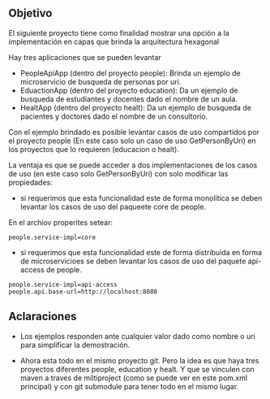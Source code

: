 ## Objetivo
El siguiente proyecto tiene como finalidad mostrar una opción a la implementación en capas que brinda la arquitectura hexagonal

Hay tres aplicaciones que se pueden levantar

- PeopleApiApp (dentro del proyecto people): Brinda un ejemplo de microservicio de busqueda de personas por uri.
- EduactionApp (dentro del proyecto education): Da un ejemplo de busqueda de estudiantes y docentes dado el nombre de un aula.
- HealtApp (dentro del proyecto healt): Da un ejemplo de busqueda de pacientes y doctores dado el nombre de un consultorio.

Con el ejemplo brindado es posible levantar casos de uso compartidos por el proyecto people (En este caso solo un caso de uso GetPersonByUri) en los proyectos que lo requieren (educacion o healt).

La ventaja es que se puede acceder a dos implementaciones de los casos de uso (en este caso solo GetPersonByUri) con solo modificar las propiedades:

- si requerimos que esta funcionalidad este de forma monolitica se deben levantar los casos de uso del paqueete core de people.

En el archiov properites setear:

```properties
people.service-impl=core
```


- si requerimos que esta funcionalidad este de forma distribuida en forma de microservicioes se deben levantar los casos de uso del paquete api-access de people.

```properties
people.service-impl=api-access
people.api.base-url=http://localhost:8080
```


## Aclaraciones

- Los ejemplos responden ante cualquier valor dado como nombre o uri para simplificar la demostración.

- Ahora esta todo en el mismo proyecto git. Pero la idea es que haya tres proyectos diferentes people, education y healt. Y que se vinculen con maven a traves de miltiproject (como se puede ver en este pom.xml principal) y con git submodule para tener todo en el mismo lugar.

